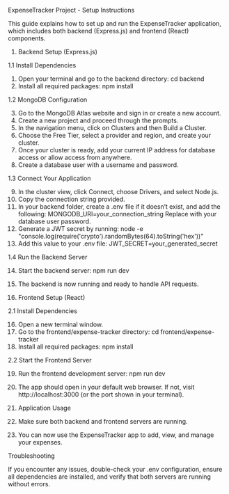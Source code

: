 ExpenseTracker Project - Setup Instructions

This guide explains how to set up and run the ExpenseTracker application, which includes both backend (Express.js) and frontend (React) components.

1. Backend Setup (Express.js)

1.1 Install Dependencies

1. Open your terminal and go to the backend directory:
   cd backend
2. Install all required packages:
   npm install

1.2 MongoDB Configuration

3. Go to the MongoDB Atlas website and sign in or create a new account.
4. Create a new project and proceed through the prompts.
5. In the navigation menu, click on Clusters and then Build a Cluster.
6. Choose the Free Tier, select a provider and region, and create your cluster.
7. Once your cluster is ready, add your current IP address for database access or allow access from anywhere.
8. Create a database user with a username and password.

1.3 Connect Your Application

9. In the cluster view, click Connect, choose Drivers, and select Node.js.
10. Copy the connection string provided.
11. In your backend folder, create a .env file if it doesn’t exist, and add the following:
    MONGODB_URI=your_connection_string
    Replace <password> with your database user password.
12. Generate a JWT secret by running:
    node -e "console.log(require('crypto').randomBytes(64).toString('hex'))"
13. Add this value to your .env file:
    JWT_SECRET=your_generated_secret

1.4 Run the Backend Server

14. Start the backend server:
    npm run dev
15. The backend is now running and ready to handle API requests.

2. Frontend Setup (React)

2.1 Install Dependencies

16. Open a new terminal window.
17. Go to the frontend/expense-tracker directory:
    cd frontend/expense-tracker
18. Install all required packages:
    npm install

2.2 Start the Frontend Server

19. Run the frontend development server:
    npm run dev
20. The app should open in your default web browser. If not, visit http://localhost:3000 (or the port shown in your terminal).

3. Application Usage

21. Make sure both backend and frontend servers are running.
22. You can now use the ExpenseTracker app to add, view, and manage your expenses.

Troubleshooting

If you encounter any issues, double-check your .env configuration, ensure all dependencies are installed, and verify that both servers are running without errors.
